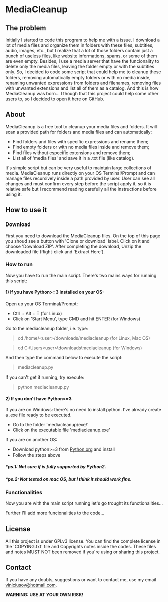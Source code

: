 # MediaCleanup

## The problem
Initially I started to code this program to help me with a issue.
I download a lot of media files and organize them in folders with these files, subtitles, audio, images, etc., but I realize that 
a lot of those folders contain just a bunch of useless files, like website informations, spams, or some of them are even empty.
Besides, I use a media server that have the funcionality to delete only the media files, leaving the folder empty or with the subtitles only.
So, I decided to code some script that could help me to cleanup these folders, removing automatically empty folders or with no media inside,
renaming unwanted expressions from folders and filenames, removing files with unwanted extensions and list all of them as a catalog.
And this is how MediaCleanup was born...
I though that this project could help some other users to, so I decided to open it here on GitHub.

## About
MediaCleanup is a free tool to cleanup your media files and folders.
It will scan a provided path for folders and media files and can automatically:
- Find folders and files with specific expressions and rename them;
- Find empty folders or with no media files inside and remove them;
- Find files without especific extensions and remove them;
- List all of 'media files' and save it in a .txt file (like catalog).

It's simple script but can be very useful to maintain large collections of media.
MediaCleanup runs directly on your OS Terminal/Prompt and can manage files recursively inside a path provided by user.
User can see all changes and must confirm every step before the script apply it, so it is relative safe but I recommend 
reading carefully all the instructions before using it.

## How to use it
### Download
First you need to download the MediaCleanup files.
On the top of this page you shoud see a button with 'Clone or download' label. Click on it and choose 'Download ZIP'.
After completing the download, Unzip the downloaded file (Right-click and 'Extract Here').

### How to run
Now you have to run the main script.
There's two mains ways for running this script:
 
#### 1) If you have Python>=3 installed on your OS:

Open up your OS Terminal/Prompt:
- Ctrl + Alt + T (for Linux)
- Click on 'Start Menu', type CMD and hit ENTER (for Windows)

Go to the mediacleanup folder, i.e. type:
> cd /home/\<user>/downloads/mediacleanup (for Linux, Mac OS)

>cd C:\Users\<user>\downloads\mediacleanup (for Windows)

And then type the command below to execute the script:
> mediacleanup.py

If you can't get it running, try execute:
> python mediacleanup.py

#### 2) If you don't have Python>=3
If you are on Windows: there's no need to install python. I've already create a .exe file ready to be executed. 
- Go to the folder 'mediacleanup/exe/'
- Click on the executable file 'mediacleanup.exe'

If you are on another OS:
- Download python>=3 from [Python.org](https://www.python.org/getit/) and install
- Follow the steps above

##### *ps.1: Not sure if is fully supported by Python2.
##### *ps.2: Not tested on mac OS, but I think it should work fine.

### Functionalities
Now you are with the main script running let's go trought its functionalities...


Further I'll add more funcionalities to the code...

## License
All this project is under GPLv3 license. You can find the complete license in the 'COPYING.txt' file and Copyrights notes inside the codes.
These files and notes MUST NOT been removed if you're using or sharing this project.

## Contact
If you have any doubts, suggestions or want to contact me, use my email viniciusov@hotmail.com.

**WARNING: USE AT YOUR OWN RISK!**
